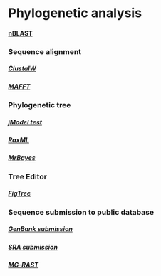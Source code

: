 # Phylogenetic analysis
#### [nBLAST](https://blast.ncbi.nlm.nih.gov/Blast.cgi?PROGRAM=blastn&BLAST_SPEC=GeoBlast&PAGE_TYPE=BlastSearch)
### Sequence alignment
##### [ClustalW](https://www.genome.jp/tools-bin/clustalw)
##### [MAFFT](https://mafft.cbrc.jp/alignment/software/)
### Phylogenetic tree
##### [jModel test](https://github.com/ddarriba/jmodeltest2)
##### [RaxML](https://cme.h-its.org/exelixis/web/software/raxml/)
##### [MrBayes](http://nbisweden.github.io/MrBayes/)
### Tree Editor
##### [FigTree](http://tree.bio.ed.ac.uk/software/figtree/)

### Sequence submission to public database
##### [GenBank submission](https://submit.ncbi.nlm.nih.gov/)
##### [SRA submission](https://submit.ncbi.nlm.nih.gov/subs/sra/)
##### [MG-RAST](https://www.mg-rast.org/)



